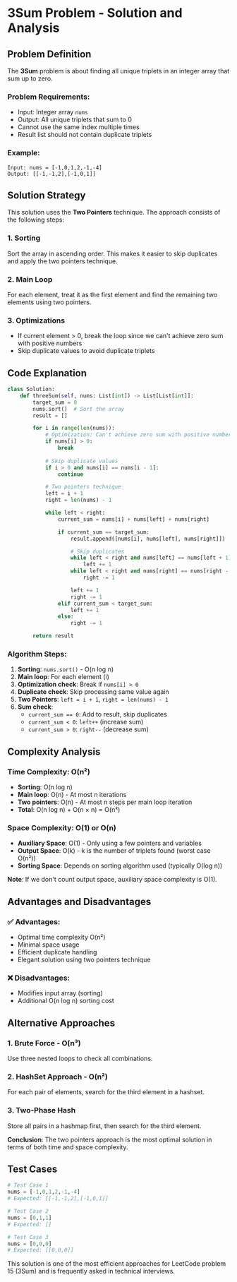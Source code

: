 # 3Sum Problem - Solution and Analysis

## Problem Definition

The **3Sum** problem is about finding all unique triplets in an integer array that sum up to zero.

### Problem Requirements:
- Input: Integer array `nums`
- Output: All unique triplets that sum to 0
- Cannot use the same index multiple times
- Result list should not contain duplicate triplets

### Example:
```
Input: nums = [-1,0,1,2,-1,-4]
Output: [[-1,-1,2],[-1,0,1]]
```

## Solution Strategy

This solution uses the **Two Pointers** technique. The approach consists of the following steps:

### 1. Sorting
Sort the array in ascending order. This makes it easier to skip duplicates and apply the two pointers technique.

### 2. Main Loop
For each element, treat it as the first element and find the remaining two elements using two pointers.

### 3. Optimizations
- If current element > 0, break the loop since we can't achieve zero sum with positive numbers
- Skip duplicate values to avoid duplicate triplets

## Code Explanation

```python
class Solution:
    def threeSum(self, nums: List[int]) -> List[List[int]]:
        target_sum = 0
        nums.sort()  # Sort the array
        result = []

        for i in range(len(nums)):
            # Optimization: Can't achieve zero sum with positive numbers
            if nums[i] > 0:
                break
            
            # Skip duplicate values
            if i > 0 and nums[i] == nums[i - 1]:
                continue

            # Two pointers technique
            left = i + 1
            right = len(nums) - 1

            while left < right:
                current_sum = nums[i] + nums[left] + nums[right]

                if current_sum == target_sum:
                    result.append([nums[i], nums[left], nums[right]])

                    # Skip duplicates
                    while left < right and nums[left] == nums[left + 1]:
                        left += 1
                    while left < right and nums[right] == nums[right - 1]:
                        right -= 1

                    left += 1
                    right -= 1
                elif current_sum < target_sum:
                    left += 1  
                else:
                    right -= 1  

        return result
```

### Algorithm Steps:

1. **Sorting**: `nums.sort()` - O(n log n)
2. **Main loop**: For each element (i)
3. **Optimization check**: Break if `nums[i] > 0`
4. **Duplicate check**: Skip processing same value again
5. **Two Pointers**: `left = i + 1`, `right = len(nums) - 1`
6. **Sum check**:
   - `current_sum == 0`: Add to result, skip duplicates
   - `current_sum < 0`: `left++` (increase sum)
   - `current_sum > 0`: `right--` (decrease sum)

## Complexity Analysis

### Time Complexity: O(n²)
- **Sorting**: O(n log n)
- **Main loop**: O(n) - At most n iterations
- **Two pointers**: O(n) - At most n steps per main loop iteration
- **Total**: O(n log n) + O(n × n) = O(n²)

### Space Complexity: O(1) or O(n)
- **Auxiliary Space**: O(1) - Only using a few pointers and variables
- **Output Space**: O(k) - k is the number of triplets found (worst case O(n²))
- **Sorting Space**: Depends on sorting algorithm used (typically O(log n))

**Note**: If we don't count output space, auxiliary space complexity is O(1).

## Advantages and Disadvantages

### ✅ Advantages:
- Optimal time complexity O(n²)
- Minimal space usage
- Efficient duplicate handling
- Elegant solution using two pointers technique

### ❌ Disadvantages:
- Modifies input array (sorting)
- Additional O(n log n) sorting cost

## Alternative Approaches

### 1. Brute Force - O(n³)
Use three nested loops to check all combinations.

### 2. HashSet Approach - O(n²)
For each pair of elements, search for the third element in a hashset.

### 3. Two-Phase Hash
Store all pairs in a hashmap first, then search for the third element.

**Conclusion**: The two pointers approach is the most optimal solution in terms of both time and space complexity.

## Test Cases

```python
# Test Case 1
nums = [-1,0,1,2,-1,-4]
# Expected: [[-1,-1,2],[-1,0,1]]

# Test Case 2  
nums = [0,1,1]
# Expected: []

# Test Case 3
nums = [0,0,0]
# Expected: [[0,0,0]]
```

This solution is one of the most efficient approaches for LeetCode problem 15 (3Sum) and is frequently asked in technical interviews.
